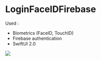 # LoginFaceIDFirebase

Used : 
  - Biometrics (FaceID, TouchID)
  - Firebase authentication
  - SwiftUI 2.0
  
  
 ![](https://github.com/Guanais/LoginFaceIDFirebase/blob/origin/DELETE_ME/FaceID.gif?raw=true)
